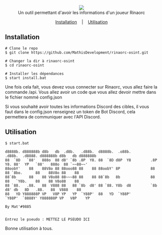 <p align=center>
  <br>
  <a href="https://sherlock-project.github.io/" target="_blank"><img src="https://user-images.githubusercontent.com/27065646/53551960-ae4dff80-3b3a-11e9-9075-cef786c69364.png"/></a>
  <br>
  <span>Un outil permettant d'avoir les informations d'un joueur Rinaorc</span>
  <br>
</p>

<p align="center">
  <a href="#installation">Installation</a>
  &nbsp;&nbsp;&nbsp;|&nbsp;&nbsp;&nbsp;
  <a href="#usage">Utilisation</a>
</p>

## Installation

```console
# Clone le repo
$ git clone https://github.com/MathisDevelopment/rinaorc-osint.git

# Changer la dir à rinaorc-osint
$ cd rinaorc-osint

# Installer les dépendances
$ start install.bat
```

Une fois cela fait, vous devez vous connecter sur Rinaorc, vous allez faire la commande /api. Vous allez avoir un code que vous allez devoir mettre dans le fichier nommé config.json

Si vous souhaité avoir toutes les informations Discord des cibles, il vous faut dans le config.json renseignez un token de Bot Discord, cela permettera de communiquer avec l'API Discord.

## Utilisation

```console
$ start.bat

d8888b. d888888b d8b   db  .d8b.   .d88b.  d8888b.  .o88b.          .d88b.  .d8888. d888888b d8b   db d888888b
88  `8D   `88'   888o  88 d8' `8b .8P  Y8. 88  `8D d8P  Y8         .8P  Y8. 88'  YP   `88'   888o  88 `~~88~~'
88oobY'    88    88V8o 88 88ooo88 88    88 88oobY' 8P              88    88 `8bo.      88    88V8o 88    88
88`8b      88    88 V8o88 88~~~88 88    88 88`8b   8b              88    88   `Y8b.    88    88 V8o88    88
88 `88.   .88.   88  V888 88   88 `8b  d8' 88 `88. Y8b  d8         `8b  d8' db   8D   .88.   88  V888    88
88   YD Y888888P VP   V8P YP   YP  `Y88P'  88   YD  `Y88P'          `Y88P'  `8888Y' Y888888P VP   V8P    YP

By Mat'#9885


Entrez le pseudo : METTEZ LE PSEUDO ICI
```

Bonne utilisation à tous.
